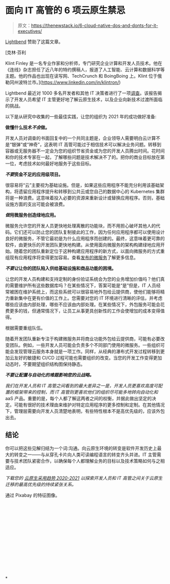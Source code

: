 # 面向 IT 高管的 6 项云原生禁忌

> 原文：<https://thenewstack.io/6-cloud-native-dos-and-donts-for-it-executives/>

[Lightbend](https://www.lightbend.com/) 赞助了这篇文章。

 [克林·芬利

Klint Finley 是一名专业作家和分析师，专门研究企业计算和开发人员技术。他在《连线》杂志担任了近八年的特约撰稿人，报道了人工智能、云计算和数据科学等主题。他的作品也出现在读写网、TechCrunch 和 BoingBoing 上。Klint 位于俄勒冈州波特兰市。](https://www.linkedin.com/in/klintron/) 

Lightbend 最近对 1000 多名开发者和其他 IT 决策者进行了一项[调查](https://info.lightbend.com/Cloud-Native-Adoption-Trends-Report.html?utm_source=website&utm_medium=resource-panel&utm_campaign=COLL-2020-Cloud-Native-Adoption-Trends-Report&utm_term=none&utm_content=none)。该报告揭示了开发人员希望 IT 主管更好地了解云原生技术，以及企业向新技术过渡所面临的挑战。

以下是从研究中收集的一些最佳实践，让您的组织为 2021 年的成功做好准备:

**做懂什么技术*不会*做。**

开发人员对调查的书面回复中的一个共同主题是，企业领导人需要明白云计算不是“银弹”或“神奇”，这表明 IT 高管可能过于相信技术可以解决业务问题。转移到容器或无服务器不一定会为您的组织节省资金或为您的开发人员腾出时间。花时间和你的技术专家在一起，了解哪些问题是技术解决不了的。把你的商业目标放在第一位，考虑技术如何最好地服务于这些目标。

***不要*资金不足的应用级项目。**

很容易将“云”主要视为基础设施。但是，如果这些应用程序不能充分利用该基础架构，将遗留应用程序提升和转移到公共云或您自己的数据中心的 Kubernetes 集群将是一种浪费。这意味着投入必要的资源来重新设计或替换应用程序。否则，基础设施方面的支出可能会被浪费。

***做*用微服务创造绿地应用。**

微服务允许您的开发人员更快地处理离散的功能块，而不用担心破坏其他人的代码。它们还可以防止您的团队复制彼此的工作，因为任何应用程序都可以使用设计良好的微服务，不管它最初是为什么应用程序而创建的。最终，这意味着更可靠的软件，由更快乐的开发团队更快地构建。从使用面向微服务的架构构建绿地应用开始。随着您的团队重新定位于这种构建应用程序的新方式，以面向微服务的方式重组现有应用程序将变得更加容易。查看[发布的微服务](https://info.lightbend.com/microservices-unleashed.html?utm_source=website&utm_medium=resource-panel&utm_campaign=COLL-2020-Microservices-Unleashed-eBook-L3&utm_term=none&utm_content=none)了解更多信息。

***不要让*让你的团队陷入供给基础设施和商品功能的困境。**

让您的开发人员构建和支持定制的身份验证系统会为您的业务增加价值吗？他们真的需要维护所有这些数据库吗？在某些情况下，答案可能是“是”但是，IT 人员经常被困在维护系统上，而这些系统可以很容易地外包给云提供商，使他们能够将精力重新集中在更有价值的工作上。您需要对您的 IT 环境进行清晰的评估，并考虑哪些应该由内部处理，哪些不应该由内部处理。在某些情况下，外包服务可能会花费更多的钱，但通常情况下，让员工从事更具创新性的工作会使增加的成本变得值得。

根据需要重组队伍。

随着开发团队重新专注于构建微服务并将商业功能外包给云提供商，可能有必要改变团队。例如，一些开发人员可能会负责多个不同部门使用的微服务。一些组织可能会发现管理云服务本身就是一项工作。同样，从经典的瀑布式开发过程转移到更加云友好的敏捷和 CI/CD 过程可能也需要组织的改变。当您的开发工作变得更加动态时，不要期望组织结构图保持静态。

***不要让配置与自动化的难题影响您的云战略。***

 *我们在开发人员和 IT 高管之间看到的最大差异之一是，开发人员更喜欢高度可配置的框架带来的控制，而 IT 高管则更喜欢他们的组织尽可能多地转向自动化和*aaS 产品。重要的是，每个人都了解这两者之间的权衡，并据此做出坚定的决定。可能有很好的技术理由来维护对特定应用程序的更多控制和定制。在其他情况下，管理层需要向开发人员清楚地表明，有些特性根本不是高优先级的，应该外包出去。

## 结论

你可以把这些见解归结为一个词:沟通。向云原生环境的转变是软件开发历史上最大的转变之一——与从穿孔卡片向人类可读编程语言的转变齐头并进。IT 主管需要与技术团队紧密合作，以确保每个人都理解业务的目标以及技术策略如何与之相适应。

*下载您的* [*云原生采用趋势 2020-2021*](https://info.lightbend.com/Cloud-Native-Adoption-Trends-Report.html) *以探索开发人员和 IT 高管之间关于云原生迁移的最高优先级的持续紧张关系。*

通过 Pixabay 的特征图像。

<svg xmlns:xlink="http://www.w3.org/1999/xlink" viewBox="0 0 68 31" version="1.1"><title>Group</title> <desc>Created with Sketch.</desc></svg>*